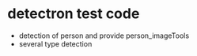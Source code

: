 # detectron test code

* detection of person and provide person_imageTools
* several type detection
